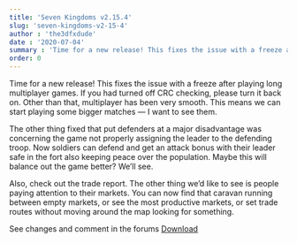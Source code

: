 ```yaml
---
title: 'Seven Kingdoms v2.15.4'
slug: 'seven-kingdoms-v2-15-4'
author : 'the3dfxdude'
date : '2020-07-04'
summary : 'Time for a new release! This fixes the issue with a freeze after playing long multiplayer games. If you had turned off CRC checking, please turn it back on. Other than that, multiplayer has been very smooth. This means we can start playing some bigger matches — I want to see them.'
order: 0
---
```


Time for a new release! This fixes the issue with a freeze after playing long multiplayer games. If you had turned off CRC checking, please turn it back on. Other than that, multiplayer has been very smooth. This means we can start playing some bigger matches — I want to see them.

The other thing fixed that put defenders at a major disadvantage was concerning the game not properly assigning the leader to the defending troop. Now soldiers can defend and get an attack bonus with their leader safe in the fort also keeping peace over the population. Maybe this will balance out the game better? We’ll see.

Also, check out the trade report. The other thing we’d like to see is people paying attention to their markets. You can now find that caravan running between empty markets, or see the most productive markets, or set trade routes without moving around the map looking for something.

See changes and comment in the forums
[Download](/download/latest)